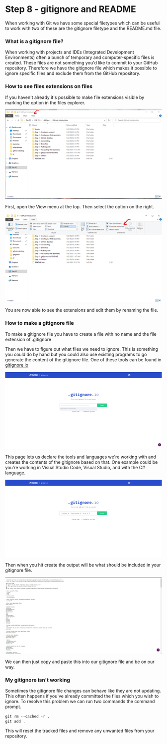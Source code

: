 # Step 8 - gitignore and README

When working with Git we have some special filetypes which can be useful to work with two of these are the gitignore filetype and the README.md file.

### What is a gitignore file?
When working with projects and IDEs (Integrated Development Environments) often a bunch of temporary and computer-specific files is created. These files are not something you'd like to commit to your GitHub repository. Therefore we have the gitignore file which makes it possible to ignore specific files and exclude them from the GitHub repository.

### How to see files extensions on files
If you haven't already it's possible to make file extensions visible by marking the option in the files explorer.

![File explorer](../Assets/Images/gitignore/find-file-ex.png)

First, open the View menu at the top. Then select the option on the right.

![File explorer](../Assets/Images/gitignore/check-file-ex.png)

You are now able to see the extensions and edit them by renaming the file.


### How to make a gitignore file
To make a gitignore file you have to create a file with no name and the file extension of .gitignore

Then we have to figure out what files we need to ignore. This is something you could do by hand but you could also use existing programs to go generate the content of the gitignore file. One of these tools can be found in [gitignore.io](https://www.gitignore.io/)

![gitignore.io](../Assets/Images/gitignore/gitignore-io.png)

This page lets us declare the tools and languages we're working with and creates the contents of the gitignore based on that. One example could be you're working in Visual Studio Code,  Visual Studio, and with the C# language.

![gitignore.io](../Assets/Images/gitignore/params-filled.png)

Then when you hit create the output will be what should be included in your gitignore file.

![Output](/Assets/Images/gitignore/output.png)

We can then just copy and paste this into our gitignore file and be on our way.


### My gitignore isn't working
Sometimes the gitignore file changes can behave like they are not updating. This often happens if you've already committed the files which you wish to ignore. To resolve this problem we can run two commands the command prompt.

```
git rm --cached -r .
git add .
```

This will reset the tracked files and remove any unwanted files from your repository.